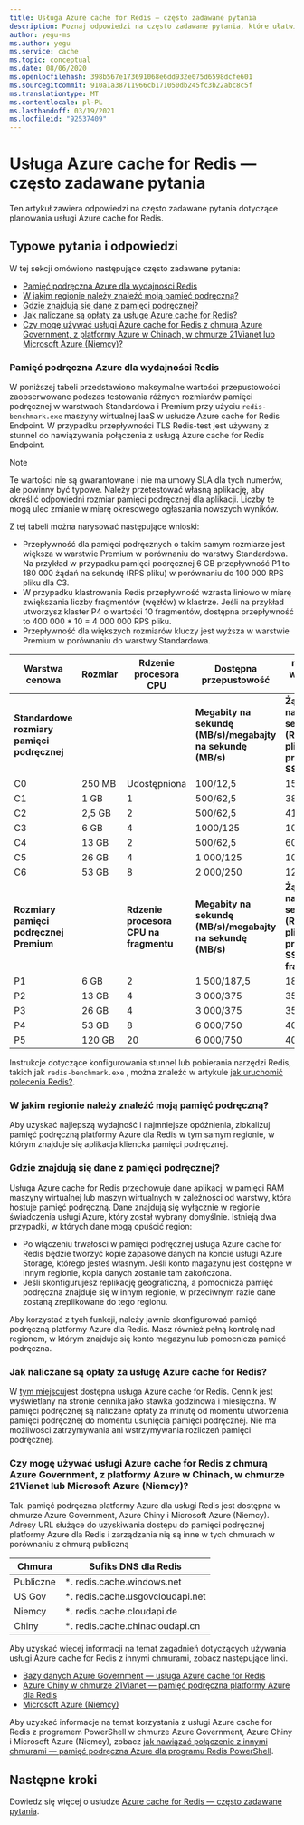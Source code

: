 ```yaml
---
title: Usługa Azure cache for Redis — często zadawane pytania
description: Poznaj odpowiedzi na często zadawane pytania, które ułatwiają planowanie usługi Azure cache for Redis
author: yegu-ms
ms.author: yegu
ms.service: cache
ms.topic: conceptual
ms.date: 08/06/2020
ms.openlocfilehash: 398b567e173691068e6dd932e075d6598dcfe601
ms.sourcegitcommit: 910a1a38711966cb171050db245fc3b22abc8c5f
ms.translationtype: MT
ms.contentlocale: pl-PL
ms.lasthandoff: 03/19/2021
ms.locfileid: "92537409"
---
```

# <a name="azure-cache-for-redis-planning-faqs"></a>Usługa Azure cache for Redis — często zadawane pytania

Ten artykuł zawiera odpowiedzi na często zadawane pytania dotyczące planowania usługi Azure cache for Redis.

## <a name="common-questions-and-answers"></a>Typowe pytania i odpowiedzi
W tej sekcji omówiono następujące często zadawane pytania:

* [Pamięć podręczna Azure dla wydajności Redis](#azure-cache-for-redis-performance)
* [W jakim regionie należy znaleźć moją pamięć podręczną?](#in-what-region-should-i-locate-my-cache)
* [Gdzie znajdują się dane z pamięci podręcznej?](#where-do-my-cached-data-reside)
* [Jak naliczane są opłaty za usługę Azure cache for Redis?](#how-am-i-billed-for-azure-cache-for-redis)
* [Czy mogę używać usługi Azure cache for Redis z chmurą Azure Government, z platformy Azure w Chinach, w chmurze 21Vianet lub Microsoft Azure (Niemcy)?](#can-i-use-azure-cache-for-redis-with-azure-government-cloud-azure-china-21vianet-cloud-or-microsoft-azure-germany)

### <a name="azure-cache-for-redis-performance"></a>Pamięć podręczna Azure dla wydajności Redis
W poniższej tabeli przedstawiono maksymalne wartości przepustowości zaobserwowane podczas testowania różnych rozmiarów pamięci podręcznej w warstwach Standardowa i Premium przy użyciu `redis-benchmark.exe` maszyny wirtualnej IaaS w usłudze Azure cache for Redis Endpoint. W przypadku przepływności TLS Redis-test jest używany z stunnel do nawiązywania połączenia z usługą Azure cache for Redis Endpoint.

>[!NOTE] 
>Te wartości nie są gwarantowane i nie ma umowy SLA dla tych numerów, ale powinny być typowe. Należy przetestować własną aplikację, aby określić odpowiedni rozmiar pamięci podręcznej dla aplikacji.
>Liczby te mogą ulec zmianie w miarę okresowego ogłaszania nowszych wyników.
>

Z tej tabeli można narysować następujące wnioski:

* Przepływność dla pamięci podręcznych o takim samym rozmiarze jest większa w warstwie Premium w porównaniu do warstwy Standardowa. Na przykład w przypadku pamięci podręcznej 6 GB przepływność P1 to 180 000 żądań na sekundę (RPS pliku) w porównaniu do 100 000 RPS pliku dla C3.
* W przypadku klastrowania Redis przepływność wzrasta liniowo w miarę zwiększania liczby fragmentów (węzłów) w klastrze. Jeśli na przykład utworzysz klaster P4 o wartości 10 fragmentów, dostępna przepływność to 400 000 * 10 = 4 000 000 RPS pliku.
* Przepływność dla większych rozmiarów kluczy jest wyższa w warstwie Premium w porównaniu do warstwy Standardowa.

| Warstwa cenowa | Rozmiar | Rdzenie procesora CPU | Dostępna przepustowość | rozmiar wartości 1 KB | rozmiar wartości 1 KB |
| --- | --- | --- | --- | --- | --- |
| **Standardowe rozmiary pamięci podręcznej** | | |**Megabity na sekundę (MB/s)/megabajty na sekundę (MB/s)** |**Żądania na sekundę (RPS pliku) bez protokołu SSL** |**Żądania na sekundę (RPS pliku) SSL** |
| C0 | 250 MB | Udostępniona | 100/12,5  |  15 000 |   7500 |
| C1 |   1 GB | 1      | 500/62,5  |  38 000 |  20 720 |
| C2 | 2,5 GB | 2      | 500/62,5  |  41 000 |  37 000 |
| C3 |   6 GB | 4      | 1000/125  | 100 000 |  90 000 |
| C4 |  13 GB | 2      | 500/62,5  |  60 000 |  55 000 |
| C5 |  26 GB | 4      | 1 000/125 | 102 000 |  93 000 |
| C6 |  53 GB | 8      | 2 000/250 | 126 000 | 120 000 |
| **Rozmiary pamięci podręcznej Premium** | |**Rdzenie procesora CPU na fragmentu** | **Megabity na sekundę (MB/s)/megabajty na sekundę (MB/s)** |**Żądania na sekundę (RPS pliku) bez protokołu SSL, na fragmentu** |**Żądania na sekundę (RPS pliku) SSL, na fragmentu** |
| P1 |   6 GB |  2 | 1 500/187,5 | 180 000 | 172 000 |
| P2 |  13 GB |  4 | 3 000/375   | 350 000 | 341 000 |
| P3 |  26 GB |  4 | 3 000/375   | 350 000 | 341 000 |
| P4 |  53 GB |  8 | 6 000/750   | 400 000 | 373 000 |
| P5 | 120 GB | 20 | 6 000/750   | 400 000 | 373 000 |

Instrukcje dotyczące konfigurowania stunnel lub pobierania narzędzi Redis, takich jak `redis-benchmark.exe` , można znaleźć w artykule [jak uruchomić polecenia Redis?](cache-development-faq.md#how-can-i-run-redis-commands).

### <a name="in-what-region-should-i-locate-my-cache"></a>W jakim regionie należy znaleźć moją pamięć podręczną?
Aby uzyskać najlepszą wydajność i najmniejsze opóźnienia, zlokalizuj pamięć podręczną platformy Azure dla Redis w tym samym regionie, w którym znajduje się aplikacja kliencka pamięci podręcznej.

### <a name="where-do-my-cached-data-reside"></a>Gdzie znajdują się dane z pamięci podręcznej?
Usługa Azure cache for Redis przechowuje dane aplikacji w pamięci RAM maszyny wirtualnej lub maszyn wirtualnych w zależności od warstwy, która hostuje pamięć podręczną. Dane znajdują się wyłącznie w regionie świadczenia usługi Azure, który został wybrany domyślnie. Istnieją dwa przypadki, w których dane mogą opuścić region:
* Po włączeniu trwałości w pamięci podręcznej usługa Azure cache for Redis będzie tworzyć kopie zapasowe danych na koncie usługi Azure Storage, którego jesteś własnym. Jeśli konto magazynu jest dostępne w innym regionie, kopia danych zostanie tam zakończona.
* Jeśli skonfigurujesz replikację geograficzną, a pomocnicza pamięć podręczna znajduje się w innym regionie, w przeciwnym razie dane zostaną zreplikowane do tego regionu.

Aby korzystać z tych funkcji, należy jawnie skonfigurować pamięć podręczną platformy Azure dla Redis. Masz również pełną kontrolę nad regionem, w którym znajduje się konto magazynu lub pomocnicza pamięć podręczna.

### <a name="how-am-i-billed-for-azure-cache-for-redis"></a>Jak naliczane są opłaty za usługę Azure cache for Redis?
W [tym miejscu](https://azure.microsoft.com/pricing/details/cache/)jest dostępna usługa Azure cache for Redis. Cennik jest wyświetlany na stronie cennika jako stawka godzinowa i miesięczna. W pamięci podręcznej są naliczane opłaty za minutę od momentu utworzenia pamięci podręcznej do momentu usunięcia pamięci podręcznej. Nie ma możliwości zatrzymywania ani wstrzymywania rozliczeń pamięci podręcznej.

### <a name="can-i-use-azure-cache-for-redis-with-azure-government-cloud-azure-china-21vianet-cloud-or-microsoft-azure-germany"></a>Czy mogę używać usługi Azure cache for Redis z chmurą Azure Government, z platformy Azure w Chinach, w chmurze 21Vianet lub Microsoft Azure (Niemcy)?
Tak. pamięć podręczna platformy Azure dla usługi Redis jest dostępna w chmurze Azure Government, Azure Chiny i Microsoft Azure (Niemcy). Adresy URL służące do uzyskiwania dostępu do pamięci podręcznej platformy Azure dla Redis i zarządzania nią są inne w tych chmurach w porównaniu z chmurą publiczną

| Chmura   | Sufiks DNS dla Redis            |
|---------|---------------------------------|
| Publiczne  | *. redis.cache.windows.net       |
| US Gov  | *. redis.cache.usgovcloudapi.net |
| Niemcy | *. redis.cache.cloudapi.de       |
| Chiny   | *. redis.cache.chinacloudapi.cn  |

Aby uzyskać więcej informacji na temat zagadnień dotyczących używania usługi Azure cache for Redis z innymi chmurami, zobacz następujące linki.

- [Bazy danych Azure Government — usługa Azure cache for Redis](../azure-government/compare-azure-government-global-azure.md)
- [Azure Chiny w chmurze 21Vianet — pamięć podręczna platformy Azure dla Redis](https://www.azure.cn/home/features/redis-cache/)
- [Microsoft Azure (Niemcy)](https://azure.microsoft.com/overview/clouds/germany/)

Aby uzyskać informacje na temat korzystania z usługi Azure cache for Redis z programem PowerShell w chmurze Azure Government, Azure Chiny i Microsoft Azure (Niemcy), zobacz [jak nawiązać połączenie z innymi chmurami — pamięć podręczna Azure dla programu Redis PowerShell](cache-how-to-manage-redis-cache-powershell.md#how-to-connect-to-other-clouds).

## <a name="next-steps"></a>Następne kroki

Dowiedz się więcej o usłudze [Azure cache for Redis — często zadawane pytania](cache-faq.md).
